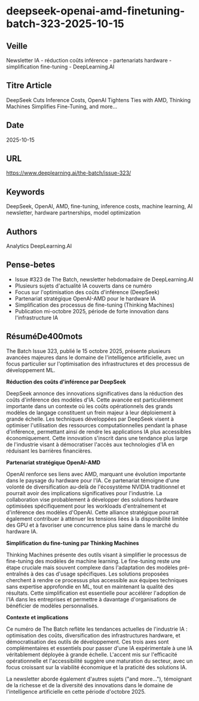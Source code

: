 # deepseek-openai-amd-finetuning-batch-323-2025-10-15

## Veille
Newsletter IA - réduction coûts inférence - partenariats hardware - simplification fine-tuning - DeepLearning.AI

## Titre Article
DeepSeek Cuts Inference Costs, OpenAI Tightens Ties with AMD, Thinking Machines Simplifies Fine-Tuning, and more...

## Date
2025-10-15

## URL
https://www.deeplearning.ai/the-batch/issue-323/

## Keywords
DeepSeek, OpenAI, AMD, fine-tuning, inference costs, machine learning, AI newsletter, hardware partnerships, model optimization

## Authors
Analytics DeepLearning.AI

## Pense-betes
- Issue #323 de The Batch, newsletter hebdomadaire de DeepLearning.AI
- Plusieurs sujets d'actualité IA couverts dans ce numéro
- Focus sur l'optimisation des coûts d'inférence (DeepSeek)
- Partenariat stratégique OpenAI-AMD pour le hardware IA
- Simplification des processus de fine-tuning (Thinking Machines)
- Publication mi-octobre 2025, période de forte innovation dans l'infrastructure IA

## RésuméDe400mots

The Batch Issue 323, publié le 15 octobre 2025, présente plusieurs avancées majeures dans le domaine de l'intelligence artificielle, avec un focus particulier sur l'optimisation des infrastructures et des processus de développement ML.

**Réduction des coûts d'inférence par DeepSeek**

DeepSeek annonce des innovations significatives dans la réduction des coûts d'inférence des modèles d'IA. Cette avancée est particulièrement importante dans un contexte où les coûts opérationnels des grands modèles de langage constituent un frein majeur à leur déploiement à grande échelle. Les techniques développées par DeepSeek visent à optimiser l'utilisation des ressources computationnelles pendant la phase d'inférence, permettant ainsi de rendre les applications IA plus accessibles économiquement. Cette innovation s'inscrit dans une tendance plus large de l'industrie visant à démocratiser l'accès aux technologies d'IA en réduisant les barrières financières.

**Partenariat stratégique OpenAI-AMD**

OpenAI renforce ses liens avec AMD, marquant une évolution importante dans le paysage du hardware pour l'IA. Ce partenariat témoigne d'une volonté de diversification au-delà de l'écosystème NVIDIA traditionnel et pourrait avoir des implications significatives pour l'industrie. La collaboration vise probablement à développer des solutions hardware optimisées spécifiquement pour les workloads d'entraînement et d'inférence des modèles d'OpenAI. Cette alliance stratégique pourrait également contribuer à atténuer les tensions liées à la disponibilité limitée des GPU et à favoriser une concurrence plus saine dans le marché du hardware IA.

**Simplification du fine-tuning par Thinking Machines**

Thinking Machines présente des outils visant à simplifier le processus de fine-tuning des modèles de machine learning. Le fine-tuning reste une étape cruciale mais souvent complexe dans l'adaptation des modèles pré-entraînés à des cas d'usage spécifiques. Les solutions proposées cherchent à rendre ce processus plus accessible aux équipes techniques sans expertise approfondie en ML, tout en maintenant la qualité des résultats. Cette simplification est essentielle pour accélérer l'adoption de l'IA dans les entreprises et permettre à davantage d'organisations de bénéficier de modèles personnalisés.

**Contexte et implications**

Ce numéro de The Batch reflète les tendances actuelles de l'industrie IA : optimisation des coûts, diversification des infrastructures hardware, et démocratisation des outils de développement. Ces trois axes sont complémentaires et essentiels pour passer d'une IA expérimentale à une IA véritablement déployée à grande échelle. L'accent mis sur l'efficacité opérationnelle et l'accessibilité suggère une maturation du secteur, avec un focus croissant sur la viabilité économique et la praticité des solutions IA.

La newsletter aborde également d'autres sujets ("and more..."), témoignant de la richesse et de la diversité des innovations dans le domaine de l'intelligence artificielle en cette période d'octobre 2025.
